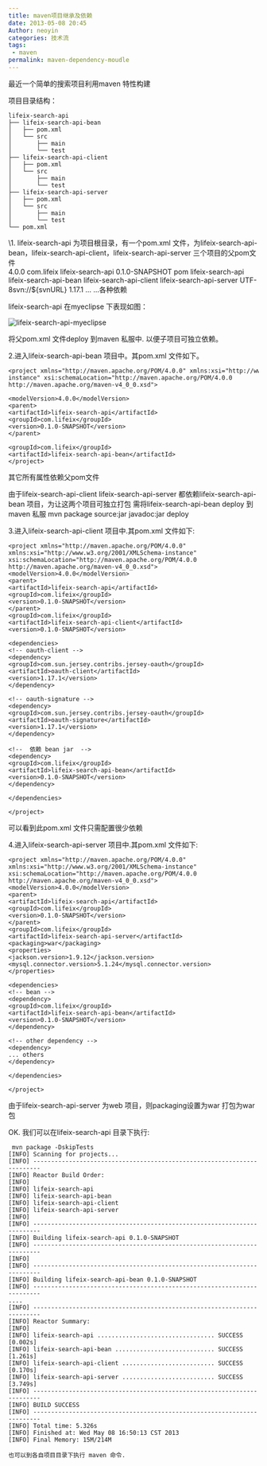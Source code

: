 ```yaml
---
title: maven项目继承及依赖
date: 2013-05-08 20:45
Author: neoyin
categories: 技术流
tags:
 - maven
permalink: maven-dependency-moudle
---
```


最近一个简单的搜索项目利用maven 特性构建

项目目录结构：

    lifeix-search-api
    ├── lifeix-search-api-bean
    │   ├── pom.xml
    │   └── src
    │       ├── main
    │       └── test
    ├── lifeix-search-api-client
    │   ├── pom.xml
    │   └── src
    │       ├── main
    │       └── test
    ├── lifeix-search-api-server
    │   ├── pom.xml
    │   └── src
    │       ├── main
    │       └── test
    └── pom.xml

<div>
<!--more-->

</div>
<div>
\1. lifeix-search-api 为项目根目录，有一个pom.xml
文件，为lifeix-search-api-bean，lifeix-search-api-client，lifeix-search-api-server
三个项目的父pom文件

</div>
    <modelVersion>4.0.0</modelVersion>
    <groupId>com.lifeix</groupId>
    <artifactId>lifeix-search-api</artifactId>
    <version>0.1.0-SNAPSHOT</version>
    <!-- 设置成pom类型 -->
    <packaging>pom</packaging>
    <name>lifeix-search-api</name>
    <!-- 设置子模块 -->
    <modules>
    <module>lifeix-search-api-bean</module>
    <module>lifeix-search-api-client</module>
    <module>lifeix-search-api-server</module>
    </modules>
    <properties>
    <project.build.sourceEncoding>UTF-8</project.build.sourceEncoding><svn.url>svn://${svnURL}</svn.url>
    <jersey.version>1.17.1</jersey.version>
    </properties>
    <scm>...</scm>
    <dependencies>...各种依赖</dependencies>

lifeix-search-api 在myeclipse 下表现如图：

![lifeix-search-api-myeclipse](http://www.floatinglife.cn/wp-content/uploads/2013/05/lifeix-search-api-myeclipse.png)

将父pom.xml 文件deploy 到maven 私服中. 以便子项目可独立依赖。

2.进入lifeix-search-api-bean 项目中。其pom.xml 文件如下。

    <project xmlns="http://maven.apache.org/POM/4.0.0" xmlns:xsi="http://www.w3.org/2001/XMLSchema-instance" xsi:schemaLocation="http://maven.apache.org/POM/4.0.0 http://maven.apache.org/maven-v4_0_0.xsd">

    <modelVersion>4.0.0</modelVersion>
    <parent>
    <artifactId>lifeix-search-api</artifactId>
    <groupId>com.lifeix</groupId>
    <version>0.1.0-SNAPSHOT</version>
    </parent>

    <groupId>com.lifeix</groupId>
    <artifactId>lifeix-search-api-bean</artifactId>
    </project>

其它所有属性依赖父pom文件

由于lifeix-search-api-client lifeix-search-api-server
都依赖lifeix-search-api-bean 项目，为让这两个项目可独立打包
需将lifeix-search-api-bean deploy 到maven 私服 mvn package source:jar
javadoc:jar deploy

3.进入lifeix-search-api-client 项目中.其pom.xml 文件如下:

    <project xmlns="http://maven.apache.org/POM/4.0.0" xmlns:xsi="http://www.w3.org/2001/XMLSchema-instance"
    xsi:schemaLocation="http://maven.apache.org/POM/4.0.0 http://maven.apache.org/maven-v4_0_0.xsd">
    <modelVersion>4.0.0</modelVersion>
    <parent>
    <artifactId>lifeix-search-api</artifactId>
    <groupId>com.lifeix</groupId>
    <version>0.1.0-SNAPSHOT</version>
    </parent>
    <groupId>com.lifeix</groupId>
    <artifactId>lifeix-search-api-client</artifactId>
    <version>0.1.0-SNAPSHOT</version>

    <dependencies>
    <!-- oauth-client -->
    <dependency>
    <groupId>com.sun.jersey.contribs.jersey-oauth</groupId>
    <artifactId>oauth-client</artifactId>
    <version>1.17.1</version>
    </dependency>

    <!-- oauth-signature -->
    <dependency>
    <groupId>com.sun.jersey.contribs.jersey-oauth</groupId>
    <artifactId>oauth-signature</artifactId>
    <version>1.17.1</version>
    </dependency>

    <!--  依赖 bean jar  -->
    <dependency>
    <groupId>com.lifeix</groupId>
    <artifactId>lifeix-search-api-bean</artifactId>
    <version>0.1.0-SNAPSHOT</version>
    </dependency>

    </dependencies>

    </project>

可以看到此pom.xml 文件只需配置很少依赖

4.进入lifeix-search-api-server 项目中.其pom.xml 文件如下:

    <project xmlns="http://maven.apache.org/POM/4.0.0" xmlns:xsi="http://www.w3.org/2001/XMLSchema-instance"
    xsi:schemaLocation="http://maven.apache.org/POM/4.0.0 http://maven.apache.org/maven-v4_0_0.xsd">
    <modelVersion>4.0.0</modelVersion>
    <parent>
    <artifactId>lifeix-search-api</artifactId>
    <groupId>com.lifeix</groupId>
    <version>0.1.0-SNAPSHOT</version>
    </parent>
    <groupId>com.lifeix</groupId>
    <artifactId>lifeix-search-api-server</artifactId>
    <packaging>war</packaging>
    <properties>
    <jackson.version>1.9.12</jackson.version>
    <mysql.connector.version>5.1.24</mysql.connector.version>
    </properties>

    <dependencies>
    <!-- bean -->
    <dependency>
    <groupId>com.lifeix</groupId>
    <artifactId>lifeix-search-api-bean</artifactId>
    <version>0.1.0-SNAPSHOT</version>
    </dependency>

    <!-- other dependency -->
    <dependency>
    ... others 
    </dependency>

    </dependencies>

    </project>

由于lifeix-search-api-server 为web 项目，则packaging设置为war 打包为war
包

OK. 我们可以在lifeix-search-api 目录下执行:

     mvn package -DskipTests
    [INFO] Scanning for projects...
    [INFO] ------------------------------------------------------------------------
    [INFO] Reactor Build Order:
    [INFO] 
    [INFO] lifeix-search-api
    [INFO] lifeix-search-api-bean
    [INFO] lifeix-search-api-client
    [INFO] lifeix-search-api-server
    [INFO]                                                                         
    [INFO] ------------------------------------------------------------------------
    [INFO] Building lifeix-search-api 0.1.0-SNAPSHOT
    [INFO] ------------------------------------------------------------------------
    [INFO]                                                                         
    [INFO] ------------------------------------------------------------------------
    [INFO] Building lifeix-search-api-bean 0.1.0-SNAPSHOT
    [INFO] ------------------------------------------------------------------------
    ....
    [INFO] ------------------------------------------------------------------------
    [INFO] Reactor Summary:
    [INFO] 
    [INFO] lifeix-search-api ................................. SUCCESS [0.002s]
    [INFO] lifeix-search-api-bean ............................ SUCCESS [1.261s]
    [INFO] lifeix-search-api-client .......................... SUCCESS [0.170s]
    [INFO] lifeix-search-api-server .......................... SUCCESS [3.749s]
    [INFO] ------------------------------------------------------------------------
    [INFO] BUILD SUCCESS
    [INFO] ------------------------------------------------------------------------
    [INFO] Total time: 5.326s
    [INFO] Finished at: Wed May 08 16:50:13 CST 2013
    [INFO] Final Memory: 15M/214M

    也可以到各自项目目录下执行 maven 命令.
